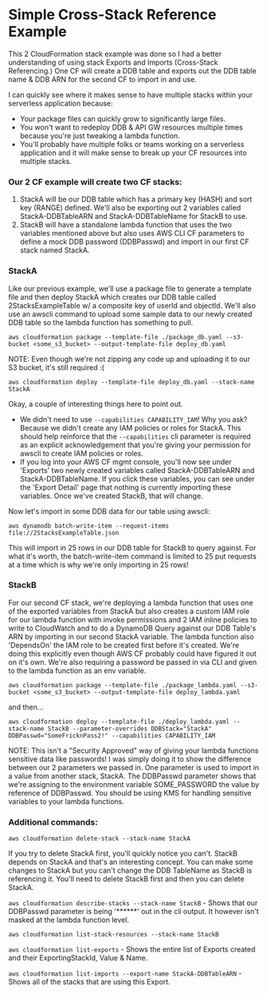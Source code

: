 # Simple Cross-Stack Reference Example

This 2 CloudFormation stack example was done so I had a better understanding of using stack Exports and Imports (Cross-Stack Referencing.) One CF will create a DDB table and exports out the DDB table name & DDB ARN for the second CF to import in and use.

I can quickly see where it makes sense to have multiple stacks within your serverless application because:
- Your package files can quickly grow to significantly large files.
- You won't want to redeploy DDB & API GW resources multiple times because you're just tweaking a lambda function.
- You'll probably have multiple folks or teams working on a serverless application and it will make sense to break up your CF resources into multiple stacks.

### Our 2 CF example will create two CF stacks:
1. StackA will be our DDB table which has a primary key (HASH) and sort key (RANGE) defined. We'll also be exporting out 2 variables called StackA-DDBTableARN and StackA-DDBTableName for StackB to use.
2. StackB will have a standalone lambda function that uses the two variables mentioned above but also uses AWS CLI CF parameters to define a mock DDB password (DDBPasswd) and import in our first CF stack named StackA.


### StackA

Like our previous example, we'll use a package file to generate a template file and then deploy StackA which creates our DDB table called 2StacksExampleTable w/ a composite key of userId and objectId. We'll also use an awscli command to upload some sample data to our newly created DDB table so the lambda function has something to pull.

`aws cloudformation package --template-file ./package_db.yaml --s3-bucket <some_s3_bucket> --output-template-file deploy_db.yaml`

NOTE: Even though we're not zipping any code up and uploading it to our S3 bucket, it's still required :(

`aws cloudformation deploy --template-file deploy_db.yaml --stack-name StackA`

Okay, a couple of interesting things here to point out.
- We didn't need to use `--capabilities CAPABILITY_IAM`! Why you ask? Because we didn't create any IAM policies or roles for StackA. This should help reinforce that the `--capabilities` cli parameter is required as an explicit acknowledgement that you're giving your permission for awscli to create IAM policies or roles.
- If you log into your AWS CF mgmt console, you'll now see under 'Exports' two newly created variables called StackA-DDBTableARN and StackA-DDBTableName. If you click these variables, you can see under the 'Export Detail' page that nothing is currently importing these variables. Once we've created StackB, that will change.

Now let's import in some DDB data for our table using awscli:

`aws dynamodb batch-write-item --request-items file://2StacksExampleTable.json`

This will import in 25 rows in our DDB table for StackB to query against. For what it's worth, the batch-write-item command is limited to 25 put requests at a time which is why we're only importing in 25 rows!

### StackB

For our second CF stack, we're deploying a lambda function that uses one of the exported variables from StackA but also creates a custom IAM role for our lambda function with  invoke permissions and 2 IAM inline policies to write to CloudWatch and to do a DynamoDB Query against our DDB Table's ARN by importing in our second StackA variable. The lambda function also 'DependsOn' the IAM role to be created first before it's created. We're doing this explicitly even though AWS CF probably could have figured it out on it's own. We're also requiring a password be passed in via CLI and given to the lambda function as an env variable.

`aws cloudformation package --template-file ./package_lambda.yaml --s3-bucket <some_s3_bucket> --output-template-file deploy_lambda.yaml`

and then...

`aws cloudformation deploy --template-file ./deploy_lambda.yaml --stack-name StackB --parameter-overrides DDBStack="StackA" DDBPasswd="SomeFricknPass2!" --capabilities CAPABILITY_IAM`

NOTE: This isn't a "Security Approved" way of giving your lambda functions sensitive data like passwords! I was simply doing it to show the difference between our 2 parameters we passed in. One parameter is used to import in a value from another stack, StackA. The DDBPasswd parameter shows that we're assigning to the environment variable SOME_PASSWORD the value by reference of DDBPasswd. You should be using KMS for handling sensitive variables to your lambda functions.

### Additional commands:

`aws cloudformation delete-stack --stack-name StackA`

If you try to delete StackA first, you'll quickly notice you can't. StackB depends on StackA and that's an interesting concept. You can make some changes to StackA but you can't change the DDB TableName as StackB is referencing it. You'll need to delete StackB first and then you can delete StackA.

`aws cloudformation describe-stacks --stack-name StackB` - Shows that our DDBPasswd parameter is being '******' out in the cli output. It however isn't masked at the lambda function level.

`aws cloudformation list-stack-resources --stack-name StackB`

`aws cloudformation list-exports` - Shows the entire list of Exports created and their ExportingStackId, Value & Name.

`aws cloudformation list-imports --export-name StackA-DDBTableARN` - Shows all of the stacks that are using this Export.
